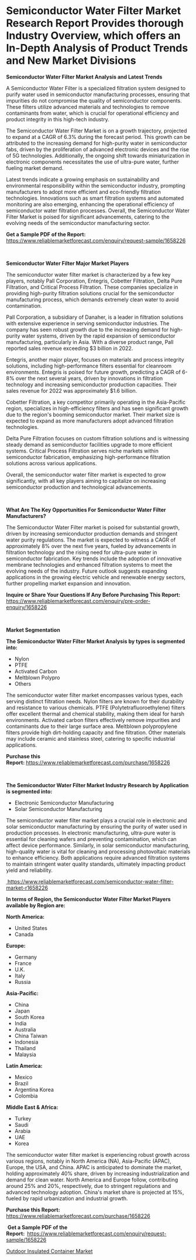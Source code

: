 <p><h1>Semiconductor Water Filter Market Research Report Provides thorough Industry Overview, which offers an In-Depth Analysis of Product Trends and New Market Divisions</h1></p><p><strong>Semiconductor Water Filter Market Analysis and Latest Trends</strong></p>
<p><p>A Semiconductor Water Filter is a specialized filtration system designed to purify water used in semiconductor manufacturing processes, ensuring that impurities do not compromise the quality of semiconductor components. These filters utilize advanced materials and technologies to remove contaminants from water, which is crucial for operational efficiency and product integrity in this high-tech industry.</p><p>The Semiconductor Water Filter Market is on a growth trajectory, projected to expand at a CAGR of 6.3% during the forecast period. This growth can be attributed to the increasing demand for high-purity water in semiconductor fabs, driven by the proliferation of advanced electronic devices and the rise of 5G technologies. Additionally, the ongoing shift towards miniaturization in electronic components necessitates the use of ultra-pure water, further fueling market demand.</p><p>Latest trends indicate a growing emphasis on sustainability and environmental responsibility within the semiconductor industry, prompting manufacturers to adopt more efficient and eco-friendly filtration technologies. Innovations such as smart filtration systems and automated monitoring are also emerging, enhancing the operational efficiency of semiconductor water filtration processes. Overall, the Semiconductor Water Filter Market is poised for significant advancements, catering to the evolving needs of the semiconductor manufacturing sector.</p></p>
<p><strong>Get a Sample PDF of the Report:&nbsp;</strong> <a href="https://www.reliablemarketforecast.com/enquiry/request-sample/1658226?utm_campaign=2292&utm_medium=2&utm_source=Github&utm_content=ia&utm_term=23032025&utm_id=semiconductor-water-filter">https://www.reliablemarketforecast.com/enquiry/request-sample/1658226</a></p>
<p>&nbsp;</p>
<p><strong>Semiconductor Water Filter Major Market Players</strong></p>
<p><p>The semiconductor water filter market is characterized by a few key players, notably Pall Corporation, Entegris, Cobetter Filtration, Delta Pure Filtration, and Critical Process Filtration. These companies specialize in providing high-purity filtration solutions crucial for the semiconductor manufacturing process, which demands extremely clean water to avoid contamination.</p><p>Pall Corporation, a subsidiary of Danaher, is a leader in filtration solutions with extensive experience in serving semiconductor industries. The company has seen robust growth due to the increasing demand for high-purity water systems, driven by the rapid expansion of semiconductor manufacturing, particularly in Asia. With a diverse product range, Pall reported sales revenue exceeding $3 billion in 2022.</p><p>Entegris, another major player, focuses on materials and process integrity solutions, including high-performance filters essential for cleanroom environments. Entegris is poised for future growth, predicting a CAGR of 6-8% over the next several years, driven by innovations in filtration technology and increasing semiconductor production capacities. Their sales revenue for 2022 was approximately $1.6 billion.</p><p>Cobetter Filtration, a key competitor primarily operating in the Asia-Pacific region, specializes in high-efficiency filters and has seen significant growth due to the region's booming semiconductor market. Their market size is expected to expand as more manufacturers adopt advanced filtration technologies.</p><p>Delta Pure Filtration focuses on custom filtration solutions and is witnessing steady demand as semiconductor facilities upgrade to more efficient systems. Critical Process Filtration serves niche markets within semiconductor fabrication, emphasizing high-performance filtration solutions across various applications. </p><p>Overall, the semiconductor water filter market is expected to grow significantly, with all key players aiming to capitalize on increasing semiconductor production and technological advancements.</p></p>
<p>&nbsp;</p>
<p><strong>What Are The Key Opportunities For Semiconductor Water Filter Manufacturers?</strong></p>
<p><p>The Semiconductor Water Filter market is poised for substantial growth, driven by increasing semiconductor production demands and stringent water purity regulations. The market is expected to witness a CAGR of approximately 8% over the next five years, fueled by advancements in filtration technology and the rising need for ultra-pure water in semiconductor fabrication. Key trends include the adoption of innovative membrane technologies and enhanced filtration systems to meet the evolving needs of the industry. Future outlook suggests expanding applications in the growing electric vehicle and renewable energy sectors, further propelling market expansion and innovation.</p></p>
<p><strong>Inquire or Share Your Questions If Any Before Purchasing This Report:</strong> <a href="https://www.reliablemarketforecast.com/enquiry/pre-order-enquiry/1658226?utm_campaign=2292&utm_medium=2&utm_source=Github&utm_content=ia&utm_term=23032025&utm_id=semiconductor-water-filter">https://www.reliablemarketforecast.com/enquiry/pre-order-enquiry/1658226</a></p>
<p>&nbsp;</p>
<p><strong>Market Segmentation</strong></p>
<p><strong>The Semiconductor Water Filter Market Analysis by types is segmented into:</strong></p>
<p><ul><li>Nylon</li><li>PTFE</li><li>Activated Carbon</li><li>Meltblown Polypro</li><li>Others</li></ul></p>
<p><p>The semiconductor water filter market encompasses various types, each serving distinct filtration needs. Nylon filters are known for their durability and resistance to various chemicals. PTFE (Polytetrafluoroethylene) filters offer excellent thermal and chemical stability, making them ideal for harsh environments. Activated carbon filters effectively remove impurities and contaminants due to their large surface area. Meltblown polypropylene filters provide high dirt-holding capacity and fine filtration. Other materials may include ceramic and stainless steel, catering to specific industrial applications.</p></p>
<p><strong>Purchase this Report:&nbsp;</strong><a href="https://www.reliablemarketforecast.com/purchase/1658226?utm_campaign=2292&utm_medium=2&utm_source=Github&utm_content=ia&utm_term=23032025&utm_id=semiconductor-water-filter">https://www.reliablemarketforecast.com/purchase/1658226</a></p>
<p>&nbsp;</p>
<p><strong>The Semiconductor Water Filter Market Industry Research by Application is segmented into:</strong></p>
<p><ul><li>Electronic Semiconductor Manufacturing</li><li>Solar Semiconductor Manufacturing</li></ul></p>
<p><p>The semiconductor water filter market plays a crucial role in electronic and solar semiconductor manufacturing by ensuring the purity of water used in production processes. In electronic manufacturing, ultra-pure water is essential for cleaning wafers and preventing contamination, which can affect device performance. Similarly, in solar semiconductor manufacturing, high-quality water is vital for cleaning and processing photovoltaic materials to enhance efficiency. Both applications require advanced filtration systems to maintain stringent water quality standards, ultimately impacting product yield and reliability.</p></p>
<p><a href="https://www.reliablemarketforecast.com/semiconductor-water-filter-market-r1658226?utm_campaign=2292&utm_medium=2&utm_source=Github&utm_content=ia&utm_term=23032025&utm_id=semiconductor-water-filter">&nbsp;https://www.reliablemarketforecast.com/semiconductor-water-filter-market-r1658226</a></p>
<p><strong>In terms of Region, the Semiconductor Water Filter Market Players available by Region are:</strong></p>
<p>
    <p> <strong> North America: </strong>
        <ul>
            <li>United States</li>
            <li>Canada</li>
        </ul>
        </p> 
    <p> <strong> Europe: </strong>
        <ul>
            <li>Germany</li>
            <li>France</li>
            <li>U.K.</li>
            <li>Italy</li>
            <li>Russia</li>
        </ul>
        </p> 
    <p> <strong> Asia-Pacific: </strong>
        <ul>
            <li>China</li>
            <li>Japan</li>
            <li>South Korea</li>
            <li>India</li>
            <li>Australia</li>
            <li>China Taiwan</li>
            <li>Indonesia</li>
            <li>Thailand</li>
            <li>Malaysia</li>
        </ul>
        </p> 
    <p> <strong> Latin America: </strong>
        <ul>
            <li>Mexico</li>
            <li>Brazil</li>
            <li>Argentina Korea</li>
            <li>Colombia</li>
        </ul>
        </p> 
    <p> <strong> Middle East & Africa: </strong>
        <ul>
            <li>Turkey</li>
            <li>Saudi</li>
            <li>Arabia</li>
            <li>UAE</li>
            <li>Korea</li>
        </ul>
    </p>
    </p>
<p><p>The semiconductor water filter market is experiencing robust growth across various regions, notably in North America (NA), Asia-Pacific (APAC), Europe, the USA, and China. APAC is anticipated to dominate the market, holding approximately 40% share, driven by increasing industrialization and demand for clean water. North America and Europe follow, contributing around 25% and 20%, respectively, due to stringent regulations and advanced technology adoption. China's market share is projected at 15%, fueled by rapid urbanization and industrial growth.</p></p>
<p><strong>Purchase this Report: </strong><a href="https://www.reliablemarketforecast.com/purchase/1658226?utm_campaign=2292&utm_medium=2&utm_source=Github&utm_content=ia&utm_term=23032025&utm_id=semiconductor-water-filter">https://www.reliablemarketforecast.com/purchase/1658226</a></p>
<p>&nbsp;<strong>Get a Sample PDF of the Report:&nbsp;&nbsp;</strong><a href="https://www.reliablemarketforecast.com/enquiry/request-sample/1658226?utm_campaign=2292&utm_medium=2&utm_source=Github&utm_content=ia&utm_term=23032025&utm_id=semiconductor-water-filter">https://www.reliablemarketforecast.com/enquiry/request-sample/1658226</a></p>
<p><strong></strong></p>
<p><p><a href="https://github.com/shondapmbau/Market-Research-Report-List-1/blob/main/outdoor-insulated-container-market.md?utm_campaign=2292&utm_medium=2&utm_source=Github&utm_content=ia&utm_term=23032025&utm_id=semiconductor-water-filter">Outdoor Insulated Container Market</a></p></p>
